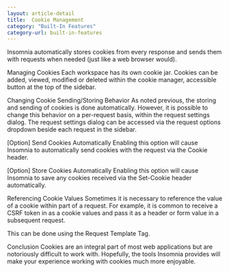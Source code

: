 ```yaml
---
layout: article-detail
title:  Cookie Management
category: "Built-In Features"
category-url: built-in-features
---
```


Insomnia automatically stores cookies from every response and sends them with requests when needed (just like a web browser would).

Managing Cookies
Each workspace has its own cookie jar. Cookies can be added, viewed, modified or deleted within the cookie manager, accessible button at the top of the sidebar.

Changing Cookie Sending/Storing Behavior
As noted previous, the storing and sending of cookies is done automatically. However, it is possible to change this behavior on a per-request basis, within the request settings dialog. The request settings dialog can be accessed via the request options dropdown beside each request in the sidebar.

[Option] Send Cookies Automatically
Enabling this option will cause Insomnia to automatically send cookies with the request via the Cookie header.

[Option] Store Cookies Automatically
Enabling this option will cause Insomnia to save any cookies received via the Set-Cookie header automatically.

Referencing Cookie Values
Sometimes it is necessary to reference the value of a cookie within part of a request. For example, it is common to receive a CSRF token in as a cookie values and pass it as a header or form value in a subsequent request.

This can be done using the Request Template Tag.

Conclusion
Cookies are an integral part of most web applications but are notoriously difficult to work with. Hopefully, the tools Insomnia provides will make your experience working with cookies much more enjoyable.
